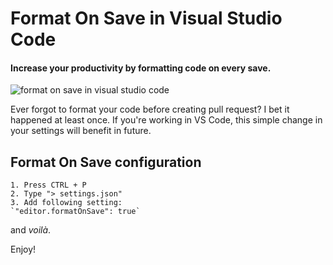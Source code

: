 Format On Save in Visual Studio Code
=====================================
#### Increase your productivity by formatting code on every save.
![format on save in visual studio code](https://lukaszcoding.com/wp-content/uploads/2020/04/Format-On-Save.png)

Ever forgot to format your code before creating pull request?
I bet it happened at least once. If you're working in VS Code, this simple change in your settings will benefit in future.

## Format On Save configuration
    1. Press CTRL + P
    2. Type "> settings.json"
    3. Add following setting:
    `"editor.formatOnSave": true`

and *voilà*.

Enjoy!